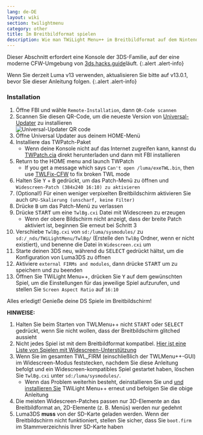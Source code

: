 ```yaml
---
lang: de-DE
layout: wiki
section: twilightmenu
category: other
title: Im Breitbildformat spielen
description: Wie man TWiLight Menu++ im Breitbildformat auf dem Nintendo 3DS verwendet
---
```


Dieser Abschnitt erfordert eine Konsole der 3DS-Familie, auf der eine moderne CFW-Umgebung von [3ds.hacks.guide](https://3ds.hacks.guide)läuft.
{:.alert .alert-info}

Wenn Sie derzeit Luma v13 verwenden, aktualisieren Sie bitte auf v13.0.1, bevor Sie dieser Anleitung folgen.
{:.alert .alert-info}

### Installation
1. Öffne FBI und wähle `Remote-Installation`, dann `QR-Code scannen`
1. Scannen Sie diesen QR-Code, um die neueste Version von [Universal-Updater](https://github.com/Universal-Team/Universal-Updater) zu installieren<br> ![Universal-Updater QR code](https://db.universal-team.net/assets/images/qr/universal-updater-cia.png)
1. Öffne Universal Updater aus deinem HOME-Menü
1. Installiere das TWPatch-Paket
   - Wenn deine Konsole nicht auf das Internet zugreifen kann, kannst du [TWPatch.cia](https://gbatemp.net/download/twpatch.37400/version/38832/download?file=302085) direkt herunterladen und dann mit FBI installieren
1. Return to the HOME menu and launch TWPatch
   - If you get a message which says `Can't open /luma/exeTWL.bin`, then use [TWLFix-CFW](https://github.com/MechanicalDragon0687/TWLFix-CFW/releases/) to fix broken TWL mode
1. Halten Sie <kbd class="face">Y</kbd> + <kbd class="face">B</kbd> gedrückt, um das Patch-Menü zu öffnen und `Widescreen-Patch (384x240 16:10) zu aktivieren`
1. (Optional!) Für einen weniger verpixelten Breitbildschirm aktivieren Sie auch `GPU-Skalierung (unscharf, keine Filter)`
1. Drücke <kbd class="face">B</kbd> um das Patch-Menü zu verlassen
1. Drücke <kbd>START</kbd> um eine `TwlBg.cxi` Datei mit Widescreen zu erzeugen
   - Wenn der obere Bildschirm nicht anzeigt, dass der breite Patch aktiviert ist, beginnen Sie erneut bei Schritt 3
1. Verschiebe `TwlBg.cxi` von `sd:/luma/sysmodules/` zu `sd:/_nds/TWiLightMenu/TwlBg/` (Erstelle den `TwlBg` Ordner, wenn er nicht existiert), und benenne die Datei in `Widescreen.cxi` um
1. Starte deinen 3DS neu, während du <kbd>SELECT</kbd> gedrückt hältst, um die Konfiguration von Luma3DS zu öffnen
1. Aktiviere `external FIRMs and modules`, dann drücke <kbd>START</kbd> um zu speichern und zu beenden
1. Öffnen Sie TWiLight Menu++, drücken Sie <kbd class="face">Y</kbd> auf dem gewünschten Spiel, um die Einstellungen für das jeweilige Spiel aufzurufen, und stellen Sie `Screen Aspect Ratio` auf `16:10`

Alles erledigt! Genieße deine DS Spiele im Breitbildschirm!

**HINWEISE:**
1. Halten Sie beim Starten von TWLMenu++ nicht <kbd>START</kbd> oder <kbd>SELECT</kbd> gedrückt, wenn Sie nicht wollen, dass der Breitbildschirm glitched aussieht
1. Nicht jedes Spiel ist mit dem Breitbildformat kompatibel. [Hier ist eine Liste von Spielen mit Widescreen-Unterstützung](https://github.com/DS-Homebrew/TWiLightMenu/blob/master/7zfile/3DS%20-%20CFW%20users/Games%20supported%20with%20widescreen.txt)
1. Wenn Sie im gesamten TWL_FIRM (einschließlich der TWLMenu++-GUI) im Widescreen-Modus feststecken, nachdem Sie diese Anleitung befolgt und ein Widescreen-kompatibles Spiel gestartet haben, löschen Sie `TwlBg.cxi` unter `sd:/luma/sysmodules/`.
   - Wenn das Problem weiterhin besteht, deinstallieren Sie [](https://wiki.ds-homebrew.com/twilightmenu/uninstalling-3ds) und [und installieren Sie](https://wiki.ds-homebrew.com/twilightmenu/installing-3ds) TWiLight Menu++ erneut und befolgen Sie die obige Anleitung
1. Die meisten Widescreen-Patches passen nur 3D-Elemente an das Breitbildformat an, 2D-Elemente (z. B. Menüs) werden nur gedehnt
1. Luma3DS **muss** von der SD-Karte geladen werden. Wenn der Breitbildschirm nicht funktioniert, stellen Sie sicher, dass Sie `boot.firm` im Stammverzeichnis Ihrer SD-Karte haben
